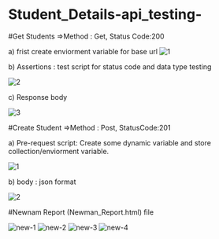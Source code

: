 # Student_Details-api_testing-

#Get Students
=>Method : Get, Status Code:200

a) frist create enviorment variable for base url
 ![1](https://user-images.githubusercontent.com/20767815/230129477-804d1767-1021-4480-b021-f202de1de4c0.png)

b) Assertions : test script for status code and data type testing

![2](https://user-images.githubusercontent.com/20767815/230131329-a61e012e-efaf-449d-a047-fc9636371a7c.png)

c) Response body

![3](https://user-images.githubusercontent.com/20767815/230131887-f2059e0f-aa7f-4ae5-bf46-6590522289d0.png)

#Create Student
=>Method : Post, StatusCode:201

a) Pre-request script: Create some dynamic variable and store collection/enviorment variable.

![1](https://user-images.githubusercontent.com/20767815/230135593-2c34d387-2edf-4216-861c-9c3371afcce9.png)

b) body : json format

![2](https://user-images.githubusercontent.com/20767815/230136181-f8af12b1-9afe-4a00-9e19-58e20289a554.png)


#Newnam Report (Newman_Report.html) file

![new-1](https://user-images.githubusercontent.com/20767815/230013438-0227aa40-8565-43f9-8b06-9362a4ec63b8.png)
![new-2](https://user-images.githubusercontent.com/20767815/230013555-459295ad-7092-4a81-bc3d-89e7f6f64a65.png)
![new-3](https://user-images.githubusercontent.com/20767815/230013579-15e36a80-dd24-4c44-9f4f-91d79b6cc909.png)
![new-4](https://user-images.githubusercontent.com/20767815/230013599-1b4b8e38-6085-47b2-9fa5-c909cee907d2.png)
